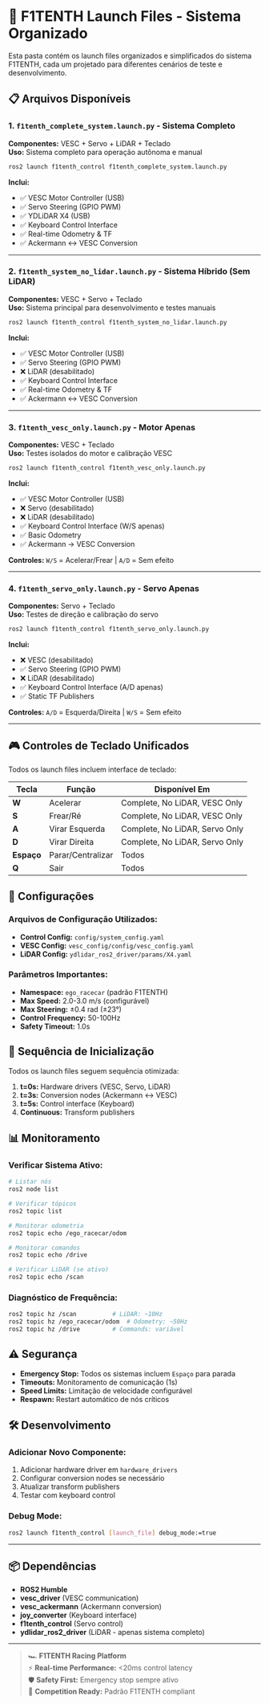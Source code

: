 # 🚀 F1TENTH Launch Files - Sistema Organizado

Esta pasta contém os launch files organizados e simplificados do sistema F1TENTH, cada um projetado para diferentes cenários de teste e desenvolvimento.

## 📋 Arquivos Disponíveis

### 1. `f1tenth_complete_system.launch.py` - **Sistema Completo**
**Componentes:** VESC + Servo + LiDAR + Teclado  
**Uso:** Sistema completo para operação autônoma e manual

```bash
ros2 launch f1tenth_control f1tenth_complete_system.launch.py
```

**Inclui:**
- ✅ VESC Motor Controller (USB)
- ✅ Servo Steering (GPIO PWM)  
- ✅ YDLiDAR X4 (USB)
- ✅ Keyboard Control Interface
- ✅ Real-time Odometry & TF
- ✅ Ackermann ↔ VESC Conversion

---

### 2. `f1tenth_system_no_lidar.launch.py` - **Sistema Híbrido (Sem LiDAR)**
**Componentes:** VESC + Servo + Teclado  
**Uso:** Sistema principal para desenvolvimento e testes manuais

```bash
ros2 launch f1tenth_control f1tenth_system_no_lidar.launch.py
```

**Inclui:**
- ✅ VESC Motor Controller (USB)
- ✅ Servo Steering (GPIO PWM)
- ❌ LiDAR (desabilitado)
- ✅ Keyboard Control Interface
- ✅ Real-time Odometry & TF
- ✅ Ackermann ↔ VESC Conversion

---

### 3. `f1tenth_vesc_only.launch.py` - **Motor Apenas**
**Componentes:** VESC + Teclado  
**Uso:** Testes isolados do motor e calibração VESC

```bash
ros2 launch f1tenth_control f1tenth_vesc_only.launch.py
```

**Inclui:**
- ✅ VESC Motor Controller (USB)
- ❌ Servo (desabilitado)
- ❌ LiDAR (desabilitado)
- ✅ Keyboard Control Interface (W/S apenas)
- ✅ Basic Odometry
- ✅ Ackermann → VESC Conversion

**Controles:** `W/S` = Acelerar/Frear | `A/D` = Sem efeito

---

### 4. `f1tenth_servo_only.launch.py` - **Servo Apenas**
**Componentes:** Servo + Teclado  
**Uso:** Testes de direção e calibração do servo

```bash
ros2 launch f1tenth_control f1tenth_servo_only.launch.py
```

**Inclui:**
- ❌ VESC (desabilitado)
- ✅ Servo Steering (GPIO PWM)
- ❌ LiDAR (desabilitado)
- ✅ Keyboard Control Interface (A/D apenas)
- ✅ Static TF Publishers

**Controles:** `A/D` = Esquerda/Direita | `W/S` = Sem efeito

---

## 🎮 Controles de Teclado Unificados

Todos os launch files incluem interface de teclado:

| Tecla | Função | Disponível Em |
|-------|--------|---------------|
| **W** | Acelerar | Complete, No LiDAR, VESC Only |
| **S** | Frear/Ré | Complete, No LiDAR, VESC Only |
| **A** | Virar Esquerda | Complete, No LiDAR, Servo Only |
| **D** | Virar Direita | Complete, No LiDAR, Servo Only |
| **Espaço** | Parar/Centralizar | Todos |
| **Q** | Sair | Todos |

## 🔧 Configurações

### Arquivos de Configuração Utilizados:
- **Control Config:** `config/system_config.yaml`
- **VESC Config:** `vesc_config/config/vesc_config.yaml`  
- **LiDAR Config:** `ydlidar_ros2_driver/params/X4.yaml`

### Parâmetros Importantes:
- **Namespace:** `ego_racecar` (padrão F1TENTH)
- **Max Speed:** 2.0-3.0 m/s (configurável)
- **Max Steering:** ±0.4 rad (±23°)
- **Control Frequency:** 50-100Hz
- **Safety Timeout:** 1.0s

## 🚨 Sequência de Inicialização

Todos os launch files seguem sequência otimizada:

1. **t=0s:** Hardware drivers (VESC, Servo, LiDAR)
2. **t=3s:** Conversion nodes (Ackermann ↔ VESC)  
3. **t=5s:** Control interface (Keyboard)
4. **Continuous:** Transform publishers

## 📊 Monitoramento

### Verificar Sistema Ativo:
```bash
# Listar nós
ros2 node list

# Verificar tópicos
ros2 topic list

# Monitorar odometria
ros2 topic echo /ego_racecar/odom

# Monitorar comandos
ros2 topic echo /drive

# Verificar LiDAR (se ativo)
ros2 topic echo /scan
```

### Diagnóstico de Frequência:
```bash
ros2 topic hz /scan          # LiDAR: ~10Hz
ros2 topic hz /ego_racecar/odom  # Odometry: ~50Hz
ros2 topic hz /drive         # Commands: variável
```

## ⚠️ Segurança

- **Emergency Stop:** Todos os sistemas incluem `Espaço` para parada
- **Timeouts:** Monitoramento de comunicação (1s)
- **Speed Limits:** Limitação de velocidade configurável
- **Respawn:** Restart automático de nós críticos

## 🛠️ Desenvolvimento

### Adicionar Novo Componente:
1. Adicionar hardware driver em `hardware_drivers`
2. Configurar conversion nodes se necessário
3. Atualizar transform publishers
4. Testar com keyboard control

### Debug Mode:
```bash
ros2 launch f1tenth_control [launch_file] debug_mode:=true
```

---

## 📦 Dependências

- **ROS2 Humble**
- **vesc_driver** (VESC communication)
- **vesc_ackermann** (Ackermann conversion)
- **joy_converter** (Keyboard interface)
- **f1tenth_control** (Servo control)
- **ydlidar_ros2_driver** (LiDAR - apenas sistema completo)

---

> 🏎️ **F1TENTH Racing Platform**  
> ⚡ **Real-time Performance:** <20ms control latency  
> 🛡️ **Safety First:** Emergency stop sempre ativo  
> 🎯 **Competition Ready:** Padrão F1TENTH compliant 